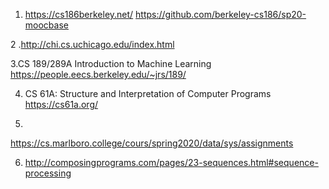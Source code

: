1. https://cs186berkeley.net/
https://github.com/berkeley-cs186/sp20-moocbase

2 .http://chi.cs.uchicago.edu/index.html  

3.CS 189/289A Introduction to Machine Learning
https://people.eecs.berkeley.edu/~jrs/189/

4. CS 61A: Structure and Interpretation of Computer Programs
https://cs61a.org/

5. 
https://cs.marlboro.college/cours/spring2020/data/sys/assignments

6. http://composingprograms.com/pages/23-sequences.html#sequence-processing






